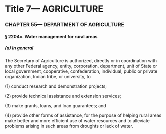 
# Title 7— AGRICULTURE
### CHAPTER 55— DEPARTMENT OF AGRICULTURE
#### § 2204c. Water management for rural areas
##### (a) In general

The Secretary of Agriculture is authorized, directly or in coordination with any other Federal agency, entity, corporation, department, unit of State or local government, cooperative, confederation, individual, public or private organization, Indian tribe, or university, to

(1) conduct research and demonstration projects;

(2) provide technical assistance and extension services;

(3) make grants, loans, and loan guarantees; and

(4) provide other forms of assistance, for the purpose of helping rural areas make better and more efficient use of water resources and to alleviate problems arising in such areas from droughts or lack of water.
